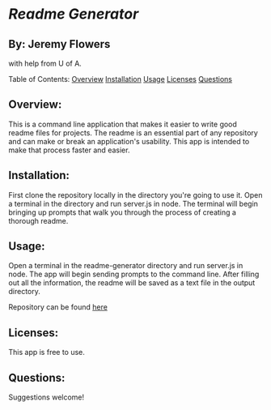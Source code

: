 
# *Readme Generator*
## By: Jeremy Flowers
with help from U of A.
        
Table of Contents:
[Overview](Overview)
[Installation](Installation)
[Usage](Usage)
[Licenses](Licenses)
[Questions](Questions)
        
        
## Overview:
This is a command line application that makes it easier to write good readme files for projects. The readme is an essential part of any repository and can make or break an application's usability. This app is intended to make that process faster and easier.
        
## Installation:
First clone the repository locally in the directory you're going to use it. Open a terminal in the directory and run server.js in node. The terminal will begin bringing up prompts that walk you through the process of creating a thorough readme.
        
## Usage:
Open a terminal in the readme-generator directory and run server.js in node. The app will begin sending prompts to the command line. After filling out all the information, the readme will be saved as a text file in the output directory.

Repository can be found [here](https://github.com/Vega2020/Readme-Generator)
        
## Licenses:
This app is free to use.
        
## Questions:
Suggestions welcome!
        
